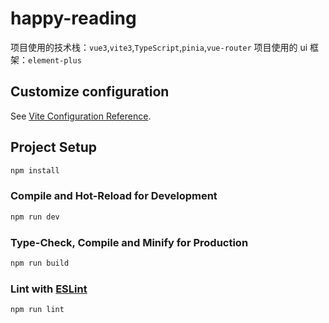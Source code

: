 # happy-reading

项目使用的技术栈：`vue3`,`vite3`,`TypeScript`,`pinia`,`vue-router`
项目使用的 ui 框架：`element-plus`

## Customize configuration

See [Vite Configuration Reference](https://vitejs.dev/config/).

## Project Setup

```sh
npm install
```

### Compile and Hot-Reload for Development

```sh
npm run dev
```

### Type-Check, Compile and Minify for Production

```sh
npm run build
```

### Lint with [ESLint](https://eslint.org/)

```sh
npm run lint
```

